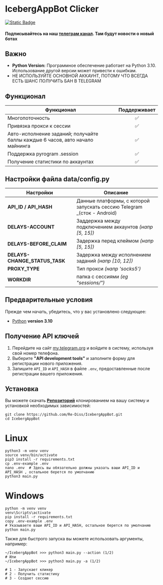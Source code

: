 # IcebergAppBot Clicker

[![Static Badge](https://img.shields.io/badge/Telegram-Bot%20Link-Link?style=for-the-badge&logo=Telegram&logoColor=white&logoSize=auto&color=blue)](https://t.me/IcebergAppBot?start=referral_896333795)
#### Подписывайтесь на наш [телеграм канал](https://t.me/scriptron). Там будут новости о новый ботах
## Важно

- **Python Version:** Программное обеспечение работает на Python 3.10. Использование другой версии может привести к ошибкам.
- НЕ ИСПОЛЬЗУЙТЕ ОСНОВНОЙ АККАУНТ, ПОТОМУ ЧТО ВСЕГДА ЕСТЬ ШАНС ПОЛУЧИТЬ БАН В TELEGRAM


## Функционал
| Функционал                                                                    | Поддерживает |
|-------------------------------------------------------------------------------|:------------:|
| Многопоточность                                                               |      ✅       |
| Привязка прокси к сессии                                                      |      ✅       |
| Авто-исполнение заданий; получайте баллы каждые 6 часов, авто начало майнинга |      ✅       |
| Поддержка pyrogram .session                                                   |      ✅       |
| Получение статистики по аккаунтах                                             |      ✅       |

## Настройки файла data/config.py
| Настройки                      | Описание                                                                |
|------------------------------|-------------------------------------------------------------------------|
| **API_ID / API_HASH**        | Данные платформы, с которой запускать сессию Telegram _(сток - Android) |
| **DELAYS-ACCOUNT**           | Заддержка между подключением аккаунтов _(напр [5, 15])_                 |
| **DELAYS-BEFORE_CLAIM**      | Задержка перед клеймом _(напр [5, 15])_                                 |
| **DELAYS-CHANGE_STATUS_TASK**| Задержка между исполнением заданий _(напр [10, 12])_                    |
| **PROXY_TYPE**               | Тип прокси _(напр 'socks5')_                                            |
| **WORKDIR**                  | папка с сессиями _(eg "sessions/")_                                     |

## Предварительные условия
Прежде чем начать, убедитесь, что у вас установлено следующее:
- [Python](https://www.python.org/downloads/) **version 3.10**

## Получение API ключей
1. Перейдите на сайт [my.telegram.org](https://my.telegram.org) и войдите в систему, используя свой номер телефона.
2. Выберите **"API development tools"** и заполните форму для регистрации нового приложения.
3. Запишите `API_ID` и `API_HASH` в файле `.env`, предоставленные после регистрации вашего приложения.

## Установка
Вы можете скачать [**Репозиторий**](https://github.com/Re-Diss/IcebergAppBot) клонированием на вашу систему и установкой необходимых зависимостей:
```shell
git clone https://github.com/Re-Diss/IcebergAppBot.git
cd IcebergAppBot
```

# Linux
```shell
python3 -m venv venv
source venv/bin/activate
pip3 install -r requirements.txt
cp .env-example .env
nano .env  # Здесь вы обязательно должны указать ваши API_ID и API_HASH , остальное берется по умолчанию
python3 main.py
```

# Windows
```shell
python -m venv venv
venv\Scripts\activate
pip install -r requirements.txt
copy .env-example .env
# Указываете ваши API_ID и API_HASH, остальное берется по умолчанию
python main.py
```

Также для быстрого запуска вы можете использовать аргументы, например:
```shell
~/IcebergAppBot >>> python3 main.py --action (1/2)
# Или
~/IcebergAppBot >>> python3 main.py -a (1/2)

# 1 - Запускает кликер
# 2 - Получить статистику
# 3 - Создает сессию
